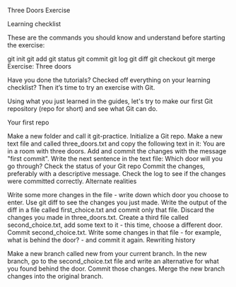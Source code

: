 Three Doors Exercise

Learning checklist

These are the commands you should know and understand before starting the exercise:

git init
git add
git status
git commit
git log
git diff
git checkout
git merge
Exercise: Three doors

Have you done the tutorials? Checked off everything on your learning checklist? Then it’s time to try an exercise with Git.

Using what you just learned in the guides, let's try to make our first Git repository (repo for short) and see what Git can do.

Your first repo

Make a new folder and call it git-practice. Initialize a Git repo.
Make a new text file and called three_doors.txt and copy the following text in it: You are in a room with three doors.
Add and commit the changes with the message "first commit".
Write the next sentence in the text file: Which door will you go through?
Check the status of your Git repo
Commit the changes, preferably with a descriptive message.
Check the log to see if the changes were committed correctly.
Alternate realities

Write some more changes in the file - write down which door you choose to enter.
Use git diff to see the changes you just made.
Write the output of the diff in a file called first_choice.txt and commit only that file.
Discard the changes you made in three_doors.txt.
Create a third file called second_choice.txt, add some text to it - this time, choose a different door.
Commit second_choice.txt.
Write some changes in that file - for example, what is behind the door? - and commit it again.
Rewriting history

Make a new branch called new from your current branch.
In the new branch, go to the second_choice.txt file and write an alternative for what you found behind the door. Commit those changes.
Merge the new branch changes into the original branch.